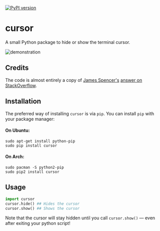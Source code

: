 [![PyPI version](https://badge.fury.io/py/cursor.svg)](https://pypi.python.org/pypi/cursor/0.3)

# cursor
A small Python package to hide or show the terminal cursor.

![demonstration](http://i.imgur.com/2iXviMi.gif)

## Credits
The code is almost entirely a copy of [James Spencer's](http://stackoverflow.com/u/1375885/)
 [answer on StackOverflow](http://stackoverflow.com/a/10455937/1096437).

## Installation
The preferred way of installing `cursor` is via `pip`.
You can install `pip` with your package manager:

#### On Ubuntu:
    
    sudo apt-get install python-pip
    sudo pip install cursor

#### On Arch:
    
    sudo pacman -S python2-pip
    sudo pip2 install cursor

## Usage

```python
import cursor
cursor.hide() ## Hides the cursor
cursor.show() ## Shows the cursor
```

Note that the cursor will stay hidden until you call `cursor.show()` — even after
exiting your python script!